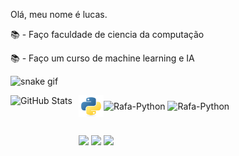 Olá, meu nome é lucas.

📚 - Faço faculdade de ciencia da computação 

📚 - Faço um curso de machine learning e IA

![snake gif](https://github.com/lucas-werneck/lucas-werneck/blob/output/github-contribution-grid-snake.gif)

<img 
    align="left" 
    alt="GitHub Stats" 
    height="150" 
    style="padding-right: 10px;" 
    src="https://github-readme-stats.vercel.app/api?username=lucas&show_icons=true&theme=tokyonight&include_all_commits=true&locale=pt-br" 
  />
  
  
<img align="center" alt="Rafa-Python" height= "35" width="40" src="https://raw.githubusercontent.com/devicons/devicon/master/icons/python/python-original.svg"><img align="center" alt="Rafa-Python" height="35" width="40" src="https://cdn.jsdelivr.net/gh/devicons/devicon@latest/icons/azuresqldatabase/azuresqldatabase-original.svg" />
<img align="center" alt="Rafa-Python" height="35" width="40" src="https://cdn.jsdelivr.net/gh/devicons/devicon@latest/icons/c/c-original.svg"/>
</div>
  
  ##
 
<div> 
<a href="https://instagram.com/_.werneck" target="_blank"><img src="https://img.shields.io/badge/-Instagram-%23E4405F?style=for-the-badge&logo=instagram&logoColor=white" target="_blank"></a> <a href = "mailto:lucas.wern3ck@gmail.com"><img src="https://img.shields.io/badge/-Gmail-%23333?style=for-the-badge&logo=gmail&logoColor=white" target="_blank"></a> <a href="https://www.linkedin.com/in/lucas-werneck-713682363" target="_blank"><img src="https://img.shields.io/badge/-LinkedIn-%230077B5?style=for-the-badge&logo=linkedin&logoColor=white" target="_blank"></a> 

